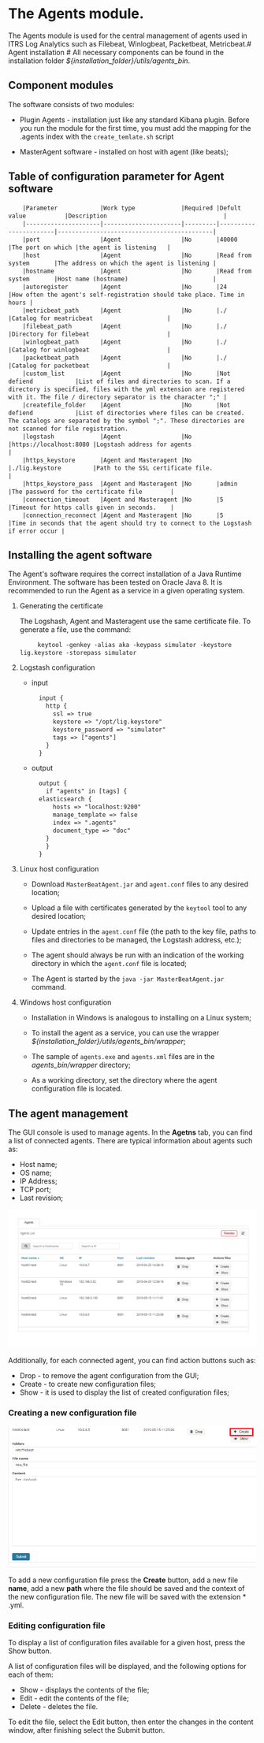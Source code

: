 
# The Agents module. #

The Agents module is used for the central management of agents used in ITRS Log Analytics such as Filebeat, Winlogbeat, Packetbeat, Metricbeat.# Agent installation #
All necessary components can be found in the installation folder *${installation_folder}/utils/agents\_bin*.

## Component modules ##
The software consists of two modules:

- Plugin Agents - installation just like any standard Kibana plugin. Before you run the module for the first time, you must add the mapping for the .agents index with the `create_temlate.sh` script

- MasterAgent software - installed on host with agent (like beats);


## Table of configuration parameter for Agent software ##
	
		|Parameter            |Work type             |Required |Defult value           |Description                                 |
		|---------------------|----------------------|---------|-----------------------|--------------------------------------------|
		|port                 |Agent                 |No       |40000                  |The port on which |the agent is listening   |
		|host                 |Agent                 |No       |Read from system       |The address on which the agent is listening |
		|hostname             |Agent                 |No       |Read from system       |Host name (hostname)                        |
		|autoregister         |Agent                 |No       |24                     |How often the agent's self-registration should take place. Time in hours |
		|metricbeat_path      |Agent                 |No       |./                     |Catalog for meatricbeat                     |
		|filebeat_path        |Agent                 |No       |./                     |Directory for filebeat                      |
		|winlogbeat_path      |Agent                 |No       |./                     |Catalog for winlogbeat                      | 
		|packetbeat_path      |Agent                 |No       |./                     |Catalog for packetbeat                      |
		|custom_list          |Agent                 |No       |Not defiend            |List of files and directories to scan. If a directory is specified, files with the yml extension are registered with it. The file / directory separator is the character ";" |
		|createfile_folder    |Agent                 |No       |Not defiend            |List of directories where files can be created. The catalogs are separated by the symbol ";". These directories are not scanned for file registration.
		|logstash             |Agent                 |No       |https://localhost:8080 |Logstash address for agents                  |
		|https_keystore       |Agent and Masteragent |No       |./lig.keystore         |Path to the SSL certificate file.            |
		|https_keystore_pass  |Agent and Masteragent |No       |admin                  |The password for the certificate file        |
		|connection_timeout   |Agent and Masteragent |No       |5                      |Timeout for https calls given in seconds.    |
		|connection_reconnect |Agent and Masteragent |No       |5                      |Time in seconds that the agent should try to connect to the Logstash if error occur |

## Installing the agent software ##

The Agent's software requires the correct installation of a Java Runtime Environment. The software has been tested on Oracle Java 8.
It is recommended to run the Agent as a service in a given operating system.

1. Generating the certificate

	The Logshash, Agent and Masteragent use the same certificate file. To generate a file, use the command:

			keytool -genkey -alias aka -keypass simulator -keystore lig.keystore -storepass simulator

1. Logstash configuration

	- input

			input {
			  http {
			    ssl => true
			    keystore => "/opt/lig.keystore"
			    keystore_password => "simulator"
			    tags => ["agents"]
			  }
			}

	- output

			output {
			  if "agents" in [tags] {
			elasticsearch {
			    hosts => "localhost:9200"
			    manage_template => false
			    index => ".agents" 
			    document_type => "doc" 
			  }
			  }
			}

1. Linux host configuration

	- 	Download `MasterBeatAgent.jar` and `agent.conf` files to any desired location;

	- 	Upload a file with certificates generated by the `keytool` tool to any desired location;

	- 	Update entries in the `agent.conf` file (the path to the key file, paths to files and directories to be managed, the Logstash address, etc.);

	- 	The agent should always be run with an indication of the working directory in which the `agent.conf` file is located;

	- 	The Agent is started by the `java -jar MasterBeatAgent.jar` command.

1. Windows host configuration

	- Installation in Windows is analogous to installing on a Linux system;

	- To install the agent as a service, you can use the wrapper *${installation_folder}/utils/agents\_bin/wrapper*;

	- The sample of `agents.exe` and `agents.xml` files are in the *agents_bin/wrapper* directory;

	- As a working directory, set the directory where the agent configuration file is located.


## The agent management ##

The GUI console is used to manage agents. In the **Agetns** tab, you can find a list of connected agents. There are typical information about agents such as:

- Host name;
- OS name;
- IP Address;
- TCP port;
- Last revision;

![](/media/media/image114.png)

Additionally, for each connected agent, you can find action buttons such as:

- Drop - to remove the agent configuration from the GUI;
- Create - to create new configuration files;
- Show - it is used to display the list of created configuration files;

### Creating a new configuration file ###

![](/media/media/image115.png)

To add a new configuration file press the **Create** button, add a new file **name**, add a new **path** where the file should be saved and the context of the new configuration file.
The new file will be saved with the extension * .yml.

### Editing configuration file ###

To display a list of configuration files available for a given host, press the Show button.

A list of configuration files will be displayed,  and the following options for each of them:

- Show - displays the contents of the file;
- Edit - edit the contents of the file;
- Delete - deletes the file.

To edit the file, select the Edit button, then enter the changes in the content window, after finishing select the Submit button.